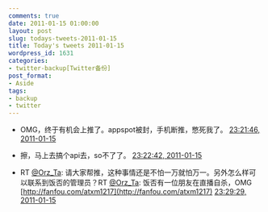 ```yaml
---
comments: true
date: 2011-01-15 01:00:00
layout: post
slug: todays-tweets-2011-01-15
title: Today's tweets 2011-01-15
wordpress_id: 1631
categories:
- twitter-backup[Twitter备份]
post_format:
- Aside
tags:
- backup
- twitter
---
```





  * OMG，终于有机会上推了。appspot被封，手机断推，憋死我了。 [23:21:46, 2011-01-15](http://twitter.com/gfrog/statuses/26298001643278336)





  * 擦，马上去搞个api去，so不了了。 [23:22:42, 2011-01-15](http://twitter.com/gfrog/statuses/26298236658515968)





  * RT [@Orz_Ta](http://twitter.com/Orz_Ta): 请大家帮推，这种事情还是不怕一万就怕万一。另外怎么样可以联系到饭否的管理员？RT [@Orz_Ta](http://twitter.com/Orz_Ta): 饭否有一位朋友在直播自杀，OMG [http://fanfou.com/atxm1217](http://fanfou.com/atxm1217) [23:29:29, 2011-01-15](http://twitter.com/gfrog/statuses/26299941844422657)




